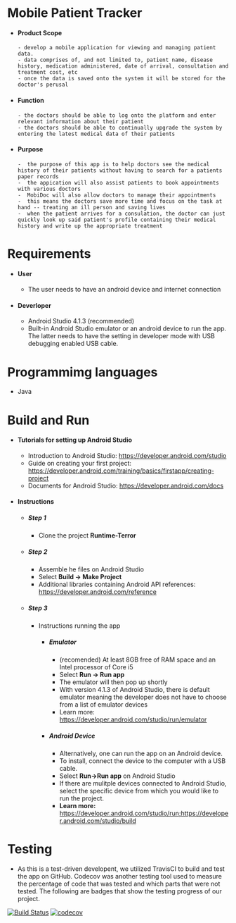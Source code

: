 # Mobile Patient Tracker
- #### Product Scope 
      - develop a mobile application for viewing and managing patient data.
      - data comprises of, and not limited to, patient name, disease history, medication administered, date of arrival, consultation and treatment cost, etc
      - once the data is saved onto the system it will be stored for the doctor's perusal
       
- #### Function
      - the doctors should be able to log onto the platform and enter relevant information about their patient
      - the doctors should be able to continually upgrade the system by entering the latest medical data of their patients
      
- #### Purpose
      -  the purpose of this app is to help doctors see the medical history of their patients without having to search for a patients paper records
      -  the appication will also assist patients to book appointments with various doctors
      -  MobiDoc will also allow doctors to manage their appointments
      -  this means the doctors save more time and focus on the task at hand -- treating an ill person and saving lives
      -  when the patient arrives for a consulation, the doctor can just quickly look up said patient's profile containing their medical history and write up the appropriate treatment

# Requirements
- #### User
  - The user needs to have an android device and internet connection

- #### Deverloper
  - Android Studio 4.1.3 (recommended)
  - Built-in Android Studio emulator or an android device to run the app. The latter needs to have the setting in developer mode with USB debugging enabled USB cable.

# Programmimg languages
- Java

# Build and Run
- #### Tutorials for setting up Android Studio
  - Introduction to Android Studio: https://developer.android.com/studio
  - Guide on creating your first project:
https://developer.android.com/training/basics/firstapp/creating-project
  - Documents for Android Studio: https://developer.android.com/docs

- #### Instructions
  - ##### Step 1
    - Clone the project **Runtime-Terror**
  - #####  Step 2
      - Assemble he files on Android Studio
    - Select **Build -&gt; Make Project**
    - Additional libraries containing Android API references:
https://developer.android.com/reference
  - ##### Step 3
    - Instructions running the app
        - ##### Emulator
          - (recomended) At least 8GB free of RAM space and an Intel processor of Core i5
          - Select **Run -&gt; Run app**
          - The emulator will then pop up shortly
          - With version 4.1.3 of Android Studio, there is default emulator meaning the developer does not have to choose from a list of emulator devices
          - Learn more: https://developer.android.com/studio/run/emulator
        - ##### Android Device
          - Alternatively, one can run the app on an Android device.
          - To install, connect the device to the computer with a USB cable.
          - Select **Run-&gt;Run app** on Android Studio
          - If there are mulitple devices connected to Android Studio, select the specific device from which you would like to run the project.
          - **Learn more:** https://developer.android.com/studio/run;https://developer.android.com/studio/build

 # Testing
 - As this is a test-driven developent, we utilized TravisCI to build and test the app on GitHub. Codecov was another testing tool used to measure the percentage of code that was tested and which parts that were not tested. The following are badges that show the testing progress of our project.



[![Build Status](https://travis-ci.com/freezy04/Runtime-Terror.svg?branch=master)](https://travis-ci.com/freezy04/Runtime-Terror)
[![codecov](https://codecov.io/gh/freezy04/Runtime-Terror/branch/master/graph/badge.svg?token=Y53OOEBQ4F)](https://codecov.io/gh/freezy04/Runtime-Terror)
